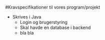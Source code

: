 #Kravspecifikationer til vores program/projekt

- Skrives i Java
  - Login og brugerstyring
  - Skal havde en database i backend
  - bla bla
